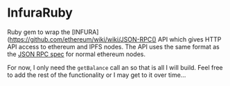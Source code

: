 # InfuraRuby

Ruby gem to wrap the [INFURA](https://github.com/ethereum/wiki/wiki/JSON-RPC() API which gives HTTP API access to ethereum and IPFS nodes. The API uses the same format as the [JSON RPC spec](https://github.com/ethereum/wiki/wiki/JSON-RPCi) for normal ethereum nodes.

For now, I only need the `getBalance` call an so that is all I will build. Feel free to add the rest of the functionality or I may get to it over time...
